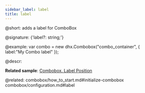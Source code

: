 ```yaml
---
sidebar_label: label
title: label
---          
```


@short: adds a label for ComboBox

@signature: {'label?: string;'}

@example: 
var combo = new dhx.Combobox("combo_container", {
    label:"My Combo label"
});



@descr: 

**Related sample**: [Combobox. Label Position](https://snippet.dhtmlx.com/2936fray)

@related: combobox/how_to_start.md#initialize-combobox
combobox/configuration.md#label
